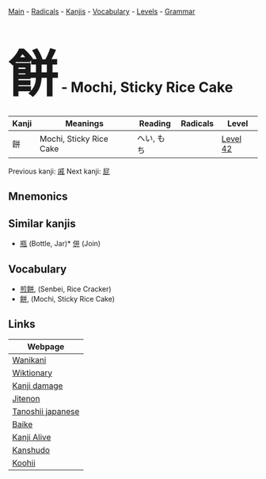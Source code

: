 <style> bigfont {font-size: 100px}</style>
[Main](../README.md) -
[Radicals](../radicals.md) -
[Kanjis](../kanjis.md) -
[Vocabulary](../vocabulary.md) -
[Levels](../levels.md) -
[Grammar](../grammar.md)
# <bigfont> 餅</bigfont> - Mochi, Sticky Rice Cake 

| Kanji | Meanings | Reading | Radicals | Level |
| --- | --- | --- | --- | --- |
| 餅 | Mochi, Sticky Rice Cake | へい, もち |  | [Level 42](../levels/wk_level42.md) |

Previous kanji: [戚](戚.md) Next kanji: [屁](屁.md) 

## Mnemonics
 


## Similar kanjis
 * [瓶](瓶.md) (Bottle, Jar)* [併](併.md) (Join)


## Vocabulary
 * [煎餅](../vocabulary/餅.md), (Senbei, Rice Cracker)
* [餅](../vocabulary/餅.md), (Mochi, Sticky Rice Cake)



## Links 

| Webpage |
| --- |
| [Wanikani          ](https://www.wanikani.com/kanji/餅) |
| [Wiktionary        ](https://en.wiktionary.org/wiki/餅) |
| [Kanji damage      ](http://www.kanjidamage.com/kanji/search?utf8=✓&q=餅) |
| [Jitenon           ](https://jitenon.com/kanji/餅) |
| [Tanoshii japanese ](https://www.tanoshiijapanese.com/dictionary/kanji.cfm?k=餅) |
| [Baike             ](https://baike.baidu.com/item/餅) |
| [Kanji Alive       ](https://app.kanjialive.com/餅) |
| [Kanshudo          ](https://www.kanshudo.com/searchmn?q=餅) |
| [Koohii            ](https://kanji.koohii.com/study/kanji/餅) |
